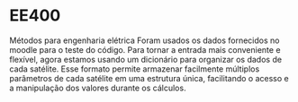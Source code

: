 # EE400
Métodos para engenharia elétrica
Foram usados os dados fornecidos no moodle para o teste do código.
Para tornar a entrada mais conveniente e flexível, agora estamos usando um dicionário para organizar os dados de cada satélite. Esse formato permite armazenar facilmente múltiplos parâmetros de cada satélite em uma estrutura única, facilitando o acesso e a manipulação dos valores durante os cálculos.
